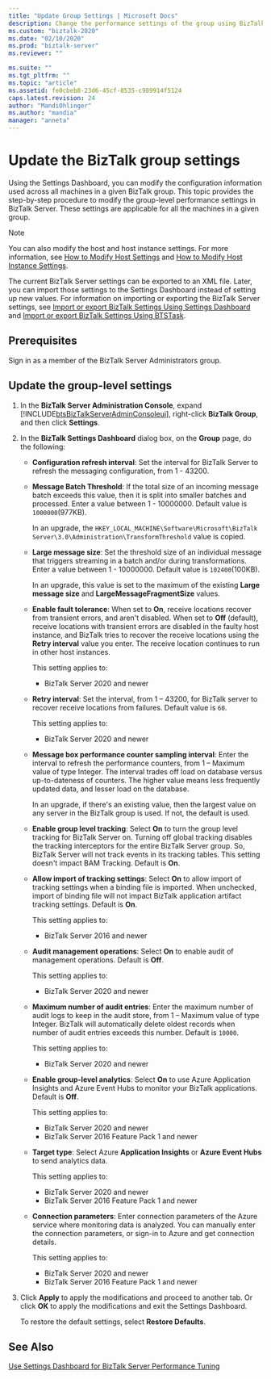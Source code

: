 ```yaml
---
title: "Update Group Settings | Microsoft Docs"
description: Change the performance settings of the group using BizTalk Server Administration
ms.custom: "biztalk-2020"
ms.date: "02/10/2020"
ms.prod: "biztalk-server"
ms.reviewer: ""

ms.suite: ""
ms.tgt_pltfrm: ""
ms.topic: "article"
ms.assetid: fe0cbeb8-23d6-45cf-8535-c989914f5124
caps.latest.revision: 24
author: "MandiOhlinger"
ms.author: "mandia"
manager: "anneta"
---
```


# Update the BizTalk group settings

Using the Settings Dashboard, you can modify the configuration information used across all machines in a given BizTalk group. This topic provides the step-by-step procedure to modify the group-level performance settings in BizTalk Server. These settings are applicable for all the machines in a given group.  

> [!NOTE]
>  You can also modify the host and host instance settings. For more information, see [How to Modify Host Settings](../core/how-to-modify-host-settings.md) and [How to Modify Host Instance Settings](../core/how-to-modify-host-instance-settings.md).  

 The current BizTalk Server settings can be exported to an XML file. Later, you can import those settings to the Settings Dashboard instead of setting up new values. For information on importing or exporting the BizTalk Server settings, see [Import or export BizTalk Settings Using Settings Dashboard](how-to-import-biztalk-settings-using-settings-dashboard.md) and [Import or export BizTalk Settings Using BTSTask](how-to-import-biztalk-settings-using-btstask.md). 

## Prerequisites

Sign in as a member of the BizTalk Server Administrators group.  

## Update the group-level settings  

1. In the **BizTalk Server Administration Console**, expand [!INCLUDE[btsBizTalkServerAdminConsoleui](../includes/btsbiztalkserveradminconsoleui-md.md)], right-click **BizTalk Group**, and then click **Settings**.  

2. In the **BizTalk Settings Dashboard** dialog box, on the **Group** page, do the following:

    - **Configuration refresh interval**: Set the interval for BizTalk Server to refresh the messaging configuration, from 1 - 43200.
    - **Message Batch Threshold**: If the total size of an incoming message batch exceeds this value, then it is split into smaller batches and processed. Enter a value between 1 - 10000000. Default value is `1000000`(977KB).

      In an upgrade, the `HKEY_LOCAL_MACHINE\Software\Microsoft\BizTalk Server\3.0\Administration\TransformThreshold` value is copied.

    - **Large message size**: Set the threshold size of an individual message that triggers streaming in a batch and/or during transformations. Enter a value between 1 - 10000000. Default value is `102400`(100KB). 

      In an upgrade, this value is set to the maximum of the existing **Large message size** and **LargeMessageFragmentSize** values.

    - **Enable fault tolerance**: When set to **On**, receive locations recover from transient errors, and aren't disabled. When set to **Off** (default), receive locations with transient errors are disabled in the faulty host instance, and BizTalk tries to recover the receive locations using the **Retry interval** value you enter. The receive location continues to run in other host instances.

      This setting applies to:  
        - BizTalk Server 2020 and newer

    - **Retry interval**: Set the interval, from 1 – 43200, for BizTalk server to recover receive locations from failures. Default value is `60`.

      This setting applies to:  
        - BizTalk Server 2020 and newer

    - **Message box performance counter sampling interval**: Enter the interval to refresh the performance counters, from 1 – Maximum value of type Integer. The interval trades off load on database versus up-to-dateness of counters. The higher value means less frequently updated data, and lesser load on the database.

      In an upgrade, if there's an existing value, then the largest value on any server in the BizTalk group is used. If not, the default is used.

    - **Enable group level tracking**: Select **On** to turn the group level tracking for BizTalk Server on. Turning off global tracking disables the tracking interceptors for the entire BizTalk Server group. So, BizTalk Server will not track events in its tracking tables. This setting doesn't impact BAM Tracking. Default is **On**.
    - **Allow import of tracking settings**: Select **On** to allow import of tracking settings when a binding file is imported. When unchecked, import of binding file will not impact BizTalk application artifact tracking settings. Default is **On**.

      This setting applies to:  
        - BizTalk Server 2016 and newer

    - **Audit management operations**: Select **On** to enable audit of management operations. Default is **Off**.

      This setting applies to:  
        - BizTalk Server 2020 and newer

    - **Maximum number of audit entries**: Enter the maximum number of audit logs to keep in the audit store, from 1 – Maximum value of type Integer. BizTalk will automatically delete oldest records when number of audit entries exceeds this number. Default is `10000`.

      This setting applies to:  
        - BizTalk Server 2020 and newer

    - **Enable group-level analytics**: Select **On** to use Azure Application Insights and Azure Event Hubs to monitor your BizTalk applications. Default is **Off**.

      This setting applies to:  
        - BizTalk Server 2020 and newer
        - BizTalk Server 2016 Feature Pack 1 and newer

    - **Target type**: Select Azure **Application Insights** or **Azure Event Hubs** to send analytics data.

      This setting applies to:  
        - BizTalk Server 2020 and newer
        - BizTalk Server 2016 Feature Pack 1 and newer

    - **Connection parameters**: Enter connection parameters of the Azure service where monitoring data is analyzed. You can manually enter the connection parameters, or sign-in to Azure and get connection details.

      This setting applies to:  
        - BizTalk Server 2020 and newer
        - BizTalk Server 2016 Feature Pack 1 and newer

3. Click **Apply** to apply the modifications and proceed to another tab. Or click **OK** to apply the modifications and exit the Settings Dashboard.  

    To restore the default settings, select **Restore Defaults**.  

## See Also

[Use Settings Dashboard for BizTalk Server Performance Tuning](../core/using-settings-dashboard-for-biztalk-server-performance-tuning.md)
